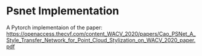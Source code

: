 # Psnet Implementation
A Pytorch implementaion of the paper:
https://openaccess.thecvf.com/content_WACV_2020/papers/Cao_PSNet_A_Style_Transfer_Network_for_Point_Cloud_Stylization_on_WACV_2020_paper.pdf
